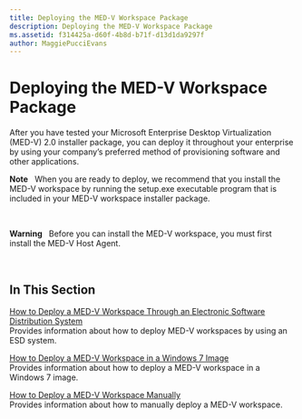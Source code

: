 ```yaml
---
title: Deploying the MED-V Workspace Package
description: Deploying the MED-V Workspace Package
ms.assetid: f314425a-d60f-4b8d-b71f-d13d1da9297f
author: MaggiePucciEvans
---
```


# Deploying the MED-V Workspace Package


After you have tested your Microsoft Enterprise Desktop Virtualization (MED-V) 2.0 installer package, you can deploy it throughout your enterprise by using your company’s preferred method of provisioning software and other applications.

**Note**  
When you are ready to deploy, we recommend that you install the MED-V workspace by running the setup.exe executable program that is included in your MED-V workspace installer package.

 

**Warning**  
Before you can install the MED-V workspace, you must first install the MED-V Host Agent.

 

## In This Section


<a href="" id="how-to-deploy-a-med-v-workspace-through-an-electronic-software-distribution-system"></a>[How to Deploy a MED-V Workspace Through an Electronic Software Distribution System](how-to-deploy-a-med-v-workspace-through-an-electronic-software-distribution-system.md)  
Provides information about how to deploy MED-V workspaces by using an ESD system.

<a href="" id="how-to-deploy-a-med-v-workspace-in-a-windows-7-image"></a>[How to Deploy a MED-V Workspace in a Windows 7 Image](how-to-deploy-a-med-v-workspace-in-a-windows-7-image.md)  
Provides information about how to deploy a MED-V workspace in a Windows 7 image.

<a href="" id="how-to-deploy-a-med-v-workspace-manually"></a>[How to Deploy a MED-V Workspace Manually](how-to-deploy-a-med-v-workspace-manually.md)  
Provides information about how to manually deploy a MED-V workspace.

 

 





